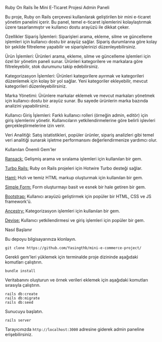 Ruby On Rails İle Mini E-Ticaret Projesi Admin Paneli

Bu proje, Ruby on Rails çerçevesi kullanılarak geliştirilen bir mini e-ticaret yönetim panelini içerir. Bu panel, temel e-ticaret işlemlerini kolaylaştırmak üzere tasarlanmıştır ve kullanıcı dostu arayüzü ile dikkat çeker.

Özellikler
Sipariş İşlemleri: Siparişleri arama, ekleme, silme ve güncelleme işlemleri için kullanıcı dostu bir arayüz sağlar. Sipariş durumlarına göre kolay bir şekilde filtreleme yapabilir ve siparişlerinizi düzenleyebilirsiniz.

Ürün İşlemleri: Ürünleri arama, ekleme, silme ve güncelleme işlemleri için özel bir yönetim paneli sunar. Ürünleri kategorilere ve markalara göre filtreleyebilir, stok durumunu takip edebilirsiniz.

Kategorizasyon İşlemleri: Ürünleri kategorilere ayırmak ve kategorileri düzenlemek için kolay bir yol sağlar. Yeni kategoriler ekleyebilir, mevcut kategorileri düzenleyebilirsiniz.

Marka Yönetimi: Ürünlere markalar eklemek ve mevcut markaları yönetmek için kullanıcı dostu bir arayüz sunar. Bu sayede ürünlerin marka bazında analizini yapabilirsiniz.

Kullanıcı Giriş İşlemleri: Farklı kullanıcı rolleri (örneğin admin, editör) için giriş işlemlerini yönetir. Kullanıcıların yetkilendirmelerine göre belirli işlevleri gerçekleştirmelerine izin verir.

Veri Analitiği: Satış istatistikleri, popüler ürünler, sipariş analizleri gibi temel veri analitiği sunarak işletme performansını değerlendirmenize yardımcı olur.

Kullanılan Önemli Gem'ler

[Ransack:](https://github.com/activerecord-hackery/ransack) Gelişmiş arama ve sıralama işlemleri için kullanılan bir gem.

[Turbo Rails:](https://github.com/hotwired/turbo-rails) Ruby on Rails projeleri için Hotwire Turbo desteği sağlar.

[Haml:](https://github.com/haml/haml) Hızlı ve temiz HTML markup oluşturmak için kullanılan bir gem.

[Simple Form:](https://github.com/heartcombo/simple_form) Form oluşturmayı basit ve esnek bir hale getiren bir gem.

[Bootstrap:](https://getbootstrap.com/) Kullanıcı arayüzü geliştirmek için popüler bir HTML, CSS ve JS framework'ü.

[Ancestry:](https://github.com/stefankroes/ancestry) Kategorizasyon işlemleri için kullanılan bir gem.

[Devise:](https://github.com/heartcombo/devise) Kullanıcı yetkilendirmesi ve giriş işlemleri için popüler bir gem.


Nasıl Başlanır

Bu depoyu bilgisayarınıza klonlayın.
```
git clone https://github.com/Yasingthb/mini-e-commerce-project/
```

Gerekli gem'leri yüklemek için terminalde proje dizininde aşağıdaki komutları çalıştırın.
```
bundle install
```

Veritabanını oluşturun ve örnek verileri eklemek için aşağıdaki komutları sırasıyla çalıştırın.
```
rails db:create
rails db:migrate
rails db:seed
```
Sunucuyu başlatın.
```
rails server
```
Tarayıcınızda ```http://localhost:3000``` adresine giderek admin paneline erişebilirsiniz.
